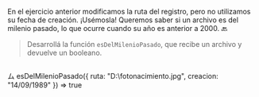 En el ejercicio anterior modificamos la ruta del registro, pero no utilizamos su fecha de creación. ¡Usémosla! Queremos saber si un archivo es del milenio pasado, lo que ocurre cuando su año es anterior a 2000. :back:

> Desarrollá la función `esDelMilenioPasado`, que recibe un archivo y devuelve un booleano.

> ```javascript
ム esDelMilenioPasado({ ruta: "D:\fotonacimiento.jpg", creacion: "14/09/1989" })
=> true
```
